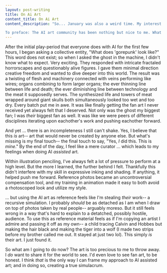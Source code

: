 ```yaml
---
layout: post-writing
title: On Ai Art
content_title: On Ai Art
content_description: "So... January was also a weird time. My interest in AI art generation and curation helped me out of a rut and for that I'm thankful. But my use of the medium left me with nuanced feelings that are hard to express.

To preface: The AI art community has been nothing but nice to me. What I have to say about the medium does not reflect them. By the end of the day, it is yet another tool some artists choose to get the image from their head to the real world. But for me ... they became my favorite artist and broke my idea of ownership."
---
```

After the initial play-period that everyone does with AI for the first few hours, I began asking a collective entity, "What does 'gorepunk' look like?" This word does not exist; so when I asked the ghost in the machine, I didn't know what to expect. Very exciting. They responded with intricate fractaled horrorscapes and questionably alive figures. I gave them minimal direction creative freedom and wanted to dive deeper into this world. The result was a twisting of flesh and machinery connected with veins performing like wires; organs combining to form larger organs; the ever thinning line between life and death; the ever diminishing line between technology and the meat it supposedly serves. The synthesized life and towers of meat wrapped around giant skulls both simultaneously looked too wet and too dry. Every batch put me in awe. It was like finally getting the fan art I never received yet always felt that I deserved. Not only was the ghost my biggest fan; I was *their* biggest fan as well. It was like we were peers of different disciplines iterating upon eachother's work and pushing eachother forward.

And yet ... there is an incompleteness I still can't shake. Yes, I believe that this *is* art-- art that would never be created by anyone else. But what's missing is my final touch-- the final touch to say, "Yes, *I* did this. This is *mine*." By the end of the day, I feel like a mere curator ... which leads to my feelings when doing AI *assisted* art.

Within illustration penciling, I've always felt a lot of pressure to perform at a high level. But the more I learned, the further behind I felt. Thankfully this didn't interfere with my skill in expressive inking and shading. If anything, it helped push me forward. Reference photos became an uncontroversial compensation tool, and my training in animation made it easy to both avoid a rhotoscoped look and utilize my style.

... but using the AI art as reference feels like I'm stealing *their* work-- a recursive simulation. I probably *should* be as detached as I am when I draw on top of photos taken by real people-- arguably moreso. But it still feels wrong in a way that's hard to explain to a detatched, possibly hostile, audience. To use this as reference material feels as if I'm copying an artist I admire and passing it off as my own-- a child tracing Calvin and Hobbes but making the hair black and making the tiger into a wolf (I made two strips before my brother called me out. It stayed at just two lol). This simply *is* their art. I just found it.

So what am I going to do now? The art is too precious to me to throw away. I *do* want to share it for the world to see. I'd even love to see fan art, to be honest. I think *that* is the only way I can frame my approach to AI assisted art; and in doing so, creating a true simulacrum.
